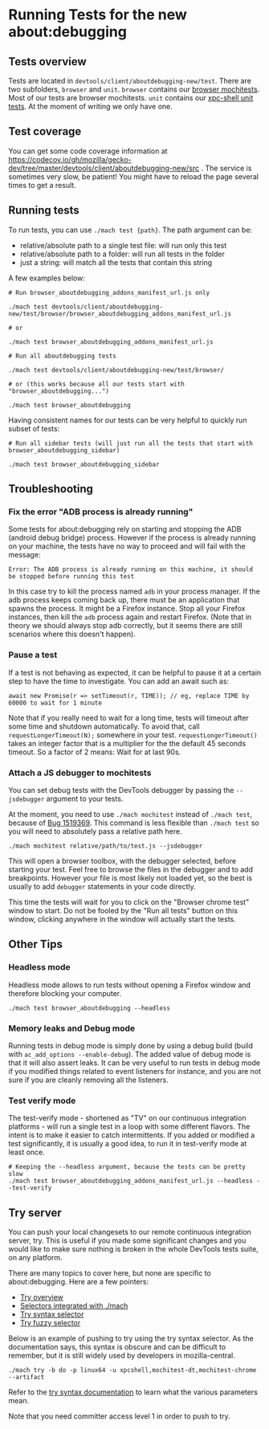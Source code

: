 # Running Tests for the new about:debugging

## Tests overview

Tests are located in `devtools/client/aboutdebugging-new/test`. There are two subfolders, `browser` and `unit`. `browser` contains our [browser mochitests](https://developer.mozilla.org/en-US/docs/Mozilla/Projects/Mochitest). Most of our tests are browser mochitests. `unit` contains our [xpc-shell unit tests](https://developer.mozilla.org/en-US/docs/Mozilla/QA/Writing_xpcshell-based_unit_tests). At the moment of writing we only have one.

## Test coverage

You can get some code coverage information at https://codecov.io/gh/mozilla/gecko-dev/tree/master/devtools/client/aboutdebugging-new/src . The service is sometimes very slow, be patient! You might have to reload the page several times to get a result.

## Running tests

To run tests, you can use `./mach test {path}`. The path argument can be:
- relative/absolute path to a single test file: will run only this test
- relative/absolute path to a folder: will run all tests in the folder
- just a string: will match all the tests that contain this string

A few examples below:

```
# Run browser_aboutdebugging_addons_manifest_url.js only

./mach test devtools/client/aboutdebugging-new/test/browser/browser_aboutdebugging_addons_manifest_url.js

# or

./mach test browser_aboutdebugging_addons_manifest_url.js
```

```
# Run all aboutdebugging tests

./mach test devtools/client/aboutdebugging-new/test/browser/

# or (this works because all our tests start with "browser_aboutdebugging...")

./mach test browser_aboutdebugging
```

Having consistent names for our tests can be very helpful to quickly run subset of tests:
```
# Run all sidebar tests (will just run all the tests that start with browser_aboutdebugging_sidebar)

./mach test browser_aboutdebugging_sidebar
```

## Troubleshooting

### Fix the error "ADB process is already running"

Some tests for about:debugging rely on starting and stopping the ADB (android debug bridge) process. However if the process is already running on your machine, the tests have no way to proceed and will fail with the message:

```
Error: The ADB process is already running on this machine, it should be stopped before running this test
```

In this case try to kill the process named `adb` in your process manager. If the adb process keeps coming back up, there must be an application that spawns the process. It might be a Firefox instance. Stop all your Firefox instances, then kill the `adb` process again and restart Firefox. (Note that in theory we should always stop adb correctly, but it seems there are still scenarios where this doesn't happen).

### Pause a test

If a test is not behaving as expected, it can be helpful to pause it at a certain step to have the time to investigate. You can add an await such as:

```
await new Promise(r => setTimeout(r, TIME)); // eg, replace TIME by 60000 to wait for 1 minute
```

Note that if you really need to wait for a long time, tests will timeout after some time and shutdown automatically. To avoid that, call `requestLongerTimeout(N);` somewhere in your test. `requestLongerTimeout()` takes an integer factor that is a multiplier for the the default 45 seconds timeout. So a factor of 2 means: Wait for at last 90s.

### Attach a JS debugger to mochitests

You can set debug tests with the DevTools debugger by passing the `--jsdebugger` argument to your tests.

At the moment, you need to use `./mach mochitest` instead of `./mach test`, because of [Bug 1519369](https://bugzilla.mozilla.org/show_bug.cgi?id=1519369). This command is less flexible than `./mach test` so you will need to absolutely pass a relative path here.

```
./mach mochitest relative/path/to/test.js --jsdebugger
```

This will open a browser toolbox, with the debugger selected, before starting your test. Feel free to browse the files in the debugger and to add breakpoints. However your file is most likely not loaded yet, so the best is usually to add `debugger` statements in your code directly.

This time the tests will wait for you to click on the "Browser chrome test" window to start. Do not be fooled by the "Run all tests" button on this window, clicking anywhere in the window will actually start the tests.

## Other Tips

### Headless mode

Headless mode allows to run tests without opening a Firefox window and therefore blocking your computer.

```
./mach test browser_aboutdebugging --headless
```

### Memory leaks and Debug mode

Running tests in debug mode is simply done by using a debug build (build with `ac_add_options --enable-debug`). The added value of debug mode is that it will also assert leaks. It can be very useful to run tests in debug mode if you modified things related to event listeners for instance, and you are not sure if you are cleanly removing all the listeners.

### Test verify mode

The test-verify mode - shortened as "TV" on our continuous integration platforms - will run a single test in a loop with some different flavors. The intent is to make it easier to catch intermittents. If you added or modified a test significantly, it is usually a good idea, to run it in test-verify mode at least once.

```
# Keeping the --headless argument, because the tests can be pretty slow
./mach test browser_aboutdebugging_addons_manifest_url.js --headless --test-verify
```

## Try server

You can push your local changesets to our remote continuous integration server, try. This is useful if you made some significant changes and you would like to make sure nothing is broken in the whole DevTools tests suite, on any platform.

There are many topics to cover here, but none are specific to about:debugging. Here are a few pointers:
- [Try overview](https://firefox-source-docs.mozilla.org/tools/try/index.html)
- [Selectors integrated with ./mach](https://firefox-source-docs.mozilla.org/tools/try/selectors/index.html)
- [Try syntax selector](https://firefox-source-docs.mozilla.org/tools/try/selectors/syntax.html)
- [Try fuzzy selector](https://firefox-source-docs.mozilla.org/tools/try/selectors/fuzzy.html)

Below is an example of pushing to try using the try syntax selector. As the documentation says, this syntax is obscure and can be difficult to remember, but it is still widely used by developers in mozilla-central.

```
./mach try -b do -p linux64 -u xpcshell,mochitest-dt,mochitest-chrome --artifact
```

Refer to the [try syntax documentation](https://firefox-source-docs.mozilla.org/tools/try/selectors/syntax.html) to learn what the various parameters mean.

Note that you need committer access level 1 in order to push to try.